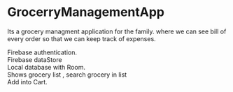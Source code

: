 # GrocerryManagementApp

Its a grocery managment application for the family. where we can see bill of every order so that we can keep track of expenses.

Firebase authentication.                                                                                                                    
Firebase dataStore                                                                                                                          
Local database with Room.                                                                                                                     
Shows grocery list , search grocery in list                                                                                                     
Add into Cart.
